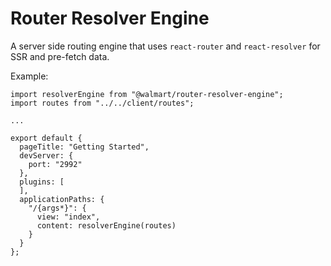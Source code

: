 Router Resolver Engine
======================

A server side routing engine that uses `react-router` and `react-resolver` for SSR and pre-fetch data.

Example:

```
import resolverEngine from "@walmart/router-resolver-engine";
import routes from "../../client/routes";

...

export default {
  pageTitle: "Getting Started",
  devServer: {
    port: "2992"
  },
  plugins: [
  ],
  applicationPaths: {
    "/{args*}": {
      view: "index",
      content: resolverEngine(routes)
    }
  }
};
```
